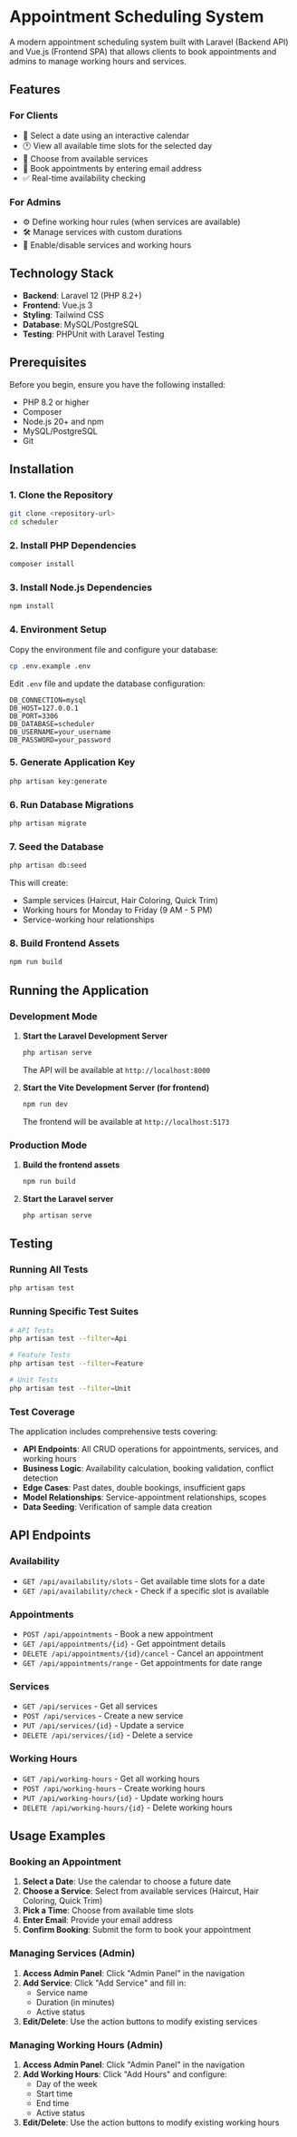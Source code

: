 # Appointment Scheduling System

A modern appointment scheduling system built with Laravel (Backend API) and Vue.js (Frontend SPA) that allows clients to book appointments and admins to manage working hours and services.

## Features

### For Clients
- 📅 Select a date using an interactive calendar
- 🕐 View all available time slots for the selected day
- 🎯 Choose from available services
- 📧 Book appointments by entering email address
- ✅ Real-time availability checking

### For Admins
- ⚙️ Define working hour rules (when services are available)
- 🛠️ Manage services with custom durations
- 🔄 Enable/disable services and working hours

## Technology Stack

- **Backend**: Laravel 12 (PHP 8.2+)
- **Frontend**: Vue.js 3
- **Styling**: Tailwind CSS
- **Database**: MySQL/PostgreSQL
- **Testing**: PHPUnit with Laravel Testing

## Prerequisites

Before you begin, ensure you have the following installed:
- PHP 8.2 or higher
- Composer
- Node.js 20+ and npm
- MySQL/PostgreSQL
- Git

## Installation

### 1. Clone the Repository

```bash
git clone <repository-url>
cd scheduler
```

### 2. Install PHP Dependencies

```bash
composer install
```

### 3. Install Node.js Dependencies

```bash
npm install
```

### 4. Environment Setup

Copy the environment file and configure your database:

```bash
cp .env.example .env
```

Edit `.env` file and update the database configuration:

```env
DB_CONNECTION=mysql
DB_HOST=127.0.0.1
DB_PORT=3306
DB_DATABASE=scheduler
DB_USERNAME=your_username
DB_PASSWORD=your_password
```

### 5. Generate Application Key

```bash
php artisan key:generate
```

### 6. Run Database Migrations

```bash
php artisan migrate
```

### 7. Seed the Database

```bash
php artisan db:seed
```

This will create:
- Sample services (Haircut, Hair Coloring, Quick Trim)
- Working hours for Monday to Friday (9 AM - 5 PM)
- Service-working hour relationships

### 8. Build Frontend Assets

```bash
npm run build
```

## Running the Application

### Development Mode

1. **Start the Laravel Development Server**
   ```bash
   php artisan serve
   ```
   The API will be available at `http://localhost:8000`

2. **Start the Vite Development Server (for frontend)**
   ```bash
   npm run dev
   ```
   The frontend will be available at `http://localhost:5173`

### Production Mode

1. **Build the frontend assets**
   ```bash
   npm run build
   ```

2. **Start the Laravel server**
   ```bash
   php artisan serve
   ```

## Testing

### Running All Tests

```bash
php artisan test
```

### Running Specific Test Suites

```bash
# API Tests
php artisan test --filter=Api

# Feature Tests
php artisan test --filter=Feature

# Unit Tests
php artisan test --filter=Unit
```

### Test Coverage

The application includes comprehensive tests covering:

- **API Endpoints**: All CRUD operations for appointments, services, and working hours
- **Business Logic**: Availability calculation, booking validation, conflict detection
- **Edge Cases**: Past dates, double bookings, insufficient gaps
- **Model Relationships**: Service-appointment relationships, scopes
- **Data Seeding**: Verification of sample data creation

## API Endpoints

### Availability
- `GET /api/availability/slots` - Get available time slots for a date
- `GET /api/availability/check` - Check if a specific slot is available

### Appointments
- `POST /api/appointments` - Book a new appointment
- `GET /api/appointments/{id}` - Get appointment details
- `DELETE /api/appointments/{id}/cancel` - Cancel an appointment
- `GET /api/appointments/range` - Get appointments for date range

### Services
- `GET /api/services` - Get all services
- `POST /api/services` - Create a new service
- `PUT /api/services/{id}` - Update a service
- `DELETE /api/services/{id}` - Delete a service

### Working Hours
- `GET /api/working-hours` - Get all working hours
- `POST /api/working-hours` - Create working hours
- `PUT /api/working-hours/{id}` - Update working hours
- `DELETE /api/working-hours/{id}` - Delete working hours

## Usage Examples

### Booking an Appointment

1. **Select a Date**: Use the calendar to choose a future date
2. **Choose a Service**: Select from available services (Haircut, Hair Coloring, Quick Trim)
3. **Pick a Time**: Choose from available time slots
4. **Enter Email**: Provide your email address
5. **Confirm Booking**: Submit the form to book your appointment

### Managing Services (Admin)

1. **Access Admin Panel**: Click "Admin Panel" in the navigation
2. **Add Service**: Click "Add Service" and fill in:
   - Service name
   - Duration (in minutes)
   - Active status
3. **Edit/Delete**: Use the action buttons to modify existing services

### Managing Working Hours (Admin)

1. **Access Admin Panel**: Click "Admin Panel" in the navigation
2. **Add Working Hours**: Click "Add Hours" and configure:
   - Day of the week
   - Start time
   - End time
   - Active status
3. **Edit/Delete**: Use the action buttons to modify existing working hours
